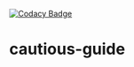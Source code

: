 [![Codacy Badge](https://api.codacy.com/project/badge/Grade/def26ba79dbb4863b323b48d23601132)](https://www.codacy.com?utm_source=github.com&amp;utm_medium=referral&amp;utm_content=OliverArthur/cautious-guide&amp;utm_campaign=Badge_Grade)

# cautious-guide
